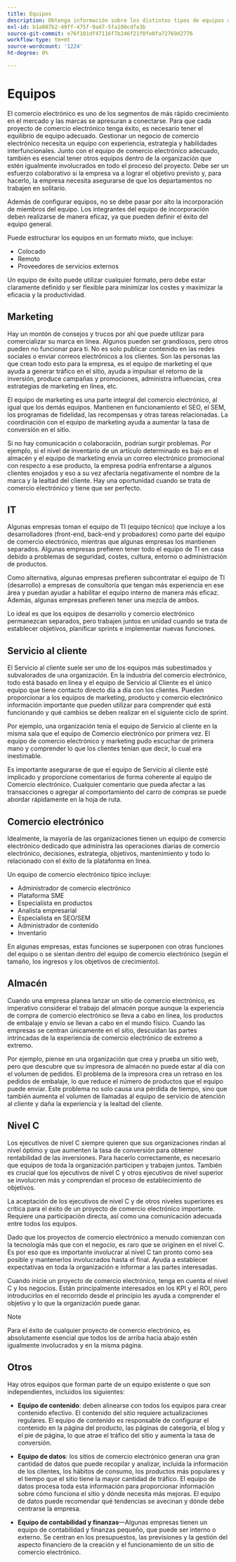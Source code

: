 ```yaml
---
title: Equipos
description: Obtenga información sobre los distintos tipos de equipos que hacen que los proyectos de comercio electrónico tengan éxito.
exl-id: b1a007b2-49ff-475f-9ad7-5fa100cdfa3b
source-git-commit: e76f101df47116f7b246f21f0fe0fa72769d2776
workflow-type: tm+mt
source-wordcount: '1224'
ht-degree: 0%

---
```


# Equipos

El comercio electrónico es uno de los segmentos de más rápido crecimiento en el mercado y las marcas se apresuran a conectarse. Para que cada proyecto de comercio electrónico tenga éxito, es necesario tener el equilibrio de equipo adecuado. Gestionar un negocio de comercio electrónico necesita un equipo con experiencia, estrategia y habilidades interfuncionales. Junto con el equipo de comercio electrónico adecuado, también es esencial tener otros equipos dentro de la organización que estén igualmente involucrados en todo el proceso del proyecto. Debe ser un esfuerzo colaborativo si la empresa va a lograr el objetivo previsto y, para hacerlo, la empresa necesita asegurarse de que los departamentos no trabajen en solitario.

Además de configurar equipos, no se debe pasar por alto la incorporación de miembros del equipo. Los integrantes del equipo de incorporación deben realizarse de manera eficaz, ya que pueden definir el éxito del equipo general.

Puede estructurar los equipos en un formato mixto, que incluye:

- Colocado
- Remoto
- Proveedores de servicios externos

Un equipo de éxito puede utilizar cualquier formato, pero debe estar claramente definido y ser flexible para minimizar los costes y maximizar la eficacia y la productividad.

## Marketing

Hay un montón de consejos y trucos por ahí que puede utilizar para comercializar su marca en línea. Algunos pueden ser grandiosos, pero otros pueden no funcionar para ti. No es solo publicar contenido en las redes sociales o enviar correos electrónicos a los clientes. Son las personas las que crean todo esto para la empresa, es el equipo de marketing el que ayuda a generar tráfico en el sitio, ayuda a impulsar el retorno de la inversión, produce campañas y promociones, administra influencias, crea estrategias de marketing en línea, etc.

El equipo de marketing es una parte integral del comercio electrónico, al igual que los demás equipos. Mantienen en funcionamiento el SEO, el SEM, los programas de fidelidad, las recompensas y otras tareas relacionadas. La coordinación con el equipo de marketing ayuda a aumentar la tasa de conversión en el sitio.

Si no hay comunicación o colaboración, podrían surgir problemas. Por ejemplo, si el nivel de inventario de un artículo determinado es bajo en el almacén y el equipo de marketing envía un correo electrónico promocional con respecto a ese producto, la empresa podría enfrentarse a algunos clientes enojados y eso a su vez afectaría negativamente el nombre de la marca y la lealtad del cliente. Hay una oportunidad cuando se trata de comercio electrónico y tiene que ser perfecto.

## IT

Algunas empresas toman el equipo de TI (equipo técnico) que incluye a los desarrolladores (front-end, back-end y probadores) como parte del equipo de comercio electrónico, mientras que algunas empresas los mantienen separados. Algunas empresas prefieren tener todo el equipo de TI en casa debido a problemas de seguridad, costes, cultura, entorno o administración de productos.

Como alternativa, algunas empresas prefieren subcontratar el equipo de TI (desarrollo) a empresas de consultoría que tengan más experiencia en ese área y puedan ayudar a habilitar el equipo interno de manera más eficaz. Además, algunas empresas prefieren tener una mezcla de ambos.

Lo ideal es que los equipos de desarrollo y comercio electrónico permanezcan separados, pero trabajen juntos en unidad cuando se trata de establecer objetivos, planificar sprints e implementar nuevas funciones.

## Servicio al cliente

El Servicio al cliente suele ser uno de los equipos más subestimados y subvalorados de una organización. En la industria del comercio electrónico, todo está basado en línea y el equipo de Servicio al Cliente es el único equipo que tiene contacto directo día a día con los clientes. Pueden proporcionar a los equipos de marketing, producto y comercio electrónico información importante que pueden utilizar para comprender qué está funcionando y qué cambios se deben realizar en el siguiente ciclo de sprint.

Por ejemplo, una organización tenía el equipo de Servicio al cliente en la misma sala que el equipo de Comercio electrónico por primera vez. El equipo de comercio electrónico y marketing pudo escuchar de primera mano y comprender lo que los clientes tenían que decir, lo cual era inestimable.

Es importante asegurarse de que el equipo de Servicio al cliente esté implicado y proporcione comentarios de forma coherente al equipo de Comercio electrónico. Cualquier comentario que pueda afectar a las transacciones o agregar al comportamiento del carro de compras se puede abordar rápidamente en la hoja de ruta.

## Comercio electrónico

Idealmente, la mayoría de las organizaciones tienen un equipo de comercio electrónico dedicado que administra las operaciones diarias de comercio electrónico, decisiones, estrategia, objetivos, mantenimiento y todo lo relacionado con el éxito de la plataforma en línea.

Un equipo de comercio electrónico típico incluye:

- Administrador de comercio electrónico
- Plataforma SME
- Especialista en productos
- Analista empresarial
- Especialista en SEO/SEM
- Administrador de contenido
- Inventario

En algunas empresas, estas funciones se superponen con otras funciones del equipo o se sientan dentro del equipo de comercio electrónico (según el tamaño, los ingresos y los objetivos de crecimiento).

## Almacén

Cuando una empresa planea lanzar un sitio de comercio electrónico, es imperativo considerar el trabajo del almacén porque aunque la experiencia de compra de comercio electrónico se lleva a cabo en línea, los productos de embalaje y envío se llevan a cabo en el mundo físico. Cuando las empresas se centran únicamente en el sitio, descuidan las partes intrincadas de la experiencia de comercio electrónico de extremo a extremo.

Por ejemplo, piense en una organización que crea y prueba un sitio web, pero que descubre que su impresora de almacén no puede estar al día con el volumen de pedidos. El problema de la impresora crea un retraso en los pedidos de embalaje, lo que reduce el número de productos que el equipo puede enviar. Este problema no solo causa una pérdida de tiempo, sino que también aumenta el volumen de llamadas al equipo de servicio de atención al cliente y daña la experiencia y la lealtad del cliente.

## Nivel C

Los ejecutivos de nivel C siempre quieren que sus organizaciones rindan al nivel óptimo y que aumenten la tasa de conversión para obtener rentabilidad de las inversiones. Para hacerlo correctamente, es necesario que equipos de toda la organización participen y trabajen juntos. También es crucial que los ejecutivos de nivel C y otros ejecutivos de nivel superior se involucren más y comprendan el proceso de establecimiento de objetivos.

La aceptación de los ejecutivos de nivel C y de otros niveles superiores es crítica para el éxito de un proyecto de comercio electrónico importante. Requiere una participación directa, así como una comunicación adecuada entre todos los equipos.

Dado que los proyectos de comercio electrónico a menudo comienzan con la tecnología más que con el negocio, es raro que se originen en el nivel C. Es por eso que es importante involucrar al nivel C tan pronto como sea posible y mantenerlos involucrados hasta el final. Ayuda a establecer expectativas en toda la organización e informar a las partes interesadas.

Cuando inicie un proyecto de comercio electrónico, tenga en cuenta el nivel C y los negocios. Están principalmente interesados en los KPI y el ROI, pero introducirlos en el recorrido desde el principio les ayuda a comprender el objetivo y lo que la organización puede ganar.

>[!NOTE]
>
>Para el éxito de cualquier proyecto de comercio electrónico, es absolutamente esencial que todos los de arriba hacia abajo estén igualmente involucrados y en la misma página.

## Otros

Hay otros equipos que forman parte de un equipo existente o que son independientes, incluidos los siguientes:

- **Equipo de contenido**: deben alinearse con todos los equipos para crear contenido efectivo. El contenido del sitio requiere actualizaciones regulares. El equipo de contenido es responsable de configurar el contenido en la página del producto, las páginas de categoría, el blog y el pie de página, lo que atrae el tráfico del sitio y aumenta la tasa de conversión.

- **Equipo de datos**: los sitios de comercio electrónico generan una gran cantidad de datos que puede recopilar y analizar, incluida la información de los clientes, los hábitos de consumo, los productos más populares y el tiempo que el sitio tiene la mayor cantidad de tráfico. El equipo de datos procesa toda esta información para proporcionar información sobre cómo funciona el sitio y dónde necesita más mejoras. El equipo de datos puede recomendar qué tendencias se avecinan y dónde debe centrarse la empresa.

- **Equipo de contabilidad y finanzas**—Algunas empresas tienen un equipo de contabilidad y finanzas pequeño, que puede ser interno o externo. Se centran en los presupuestos, las previsiones y la gestión del aspecto financiero de la creación y el funcionamiento de un sitio de comercio electrónico.
